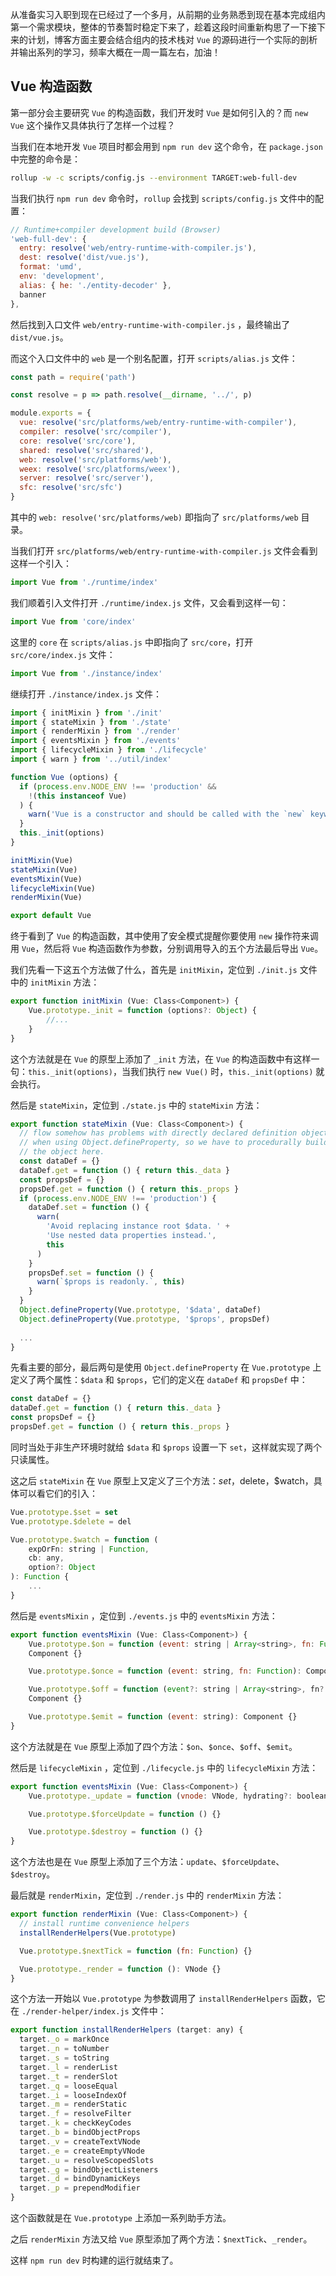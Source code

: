 从准备实习入职到现在已经过了一个多月，从前期的业务熟悉到现在基本完成组内第一个需求模块，整体的节奏暂时稳定下来了，趁着这段时间重新构思了一下接下来的计划，博客方面主要会结合组内的技术栈对 `Vue` 的源码进行一个实际的剖析并输出系列的学习，频率大概在一周一篇左右，加油！

## Vue 构造函数

第一部分会主要研究 `Vue` 的构造函数，我们开发时 `Vue` 是如何引入的？而 `new Vue` 这个操作又具体执行了怎样一个过程？

当我们在本地开发 `Vue` 项目时都会用到 `npm run dev` 这个命令，在 `package.json` 中完整的命令是：

```bash
rollup -w -c scripts/config.js --environment TARGET:web-full-dev
```

当我们执行 `npm run dev` 命令时，`rollup` 会找到 `scripts/config.js` 文件中的配置：

```js
// Runtime+compiler development build (Browser)
'web-full-dev': {
  entry: resolve('web/entry-runtime-with-compiler.js'),
  dest: resolve('dist/vue.js'),
  format: 'umd',
  env: 'development',
  alias: { he: './entity-decoder' },
  banner
},
```

然后找到入口文件 `web/entry-runtime-with-compiler.js` ，最终输出了 `dist/vue.js`。

而这个入口文件中的 `web` 是一个别名配置，打开 `scripts/alias.js` 文件：

```js
const path = require('path')

const resolve = p => path.resolve(__dirname, '../', p)

module.exports = {
  vue: resolve('src/platforms/web/entry-runtime-with-compiler'),
  compiler: resolve('src/compiler'),
  core: resolve('src/core'),
  shared: resolve('src/shared'),
  web: resolve('src/platforms/web'),
  weex: resolve('src/platforms/weex'),
  server: resolve('src/server'),
  sfc: resolve('src/sfc')
}
```

其中的 `web: resolve('src/platforms/web)` 即指向了 `src/platforms/web` 目录。

当我们打开 `src/platforms/web/entry-runtime-with-compiler.js` 文件会看到这样一个引入：

```js
import Vue from './runtime/index'
```

我们顺着引入文件打开 `./runtime/index.js` 文件，又会看到这样一句：

```js
import Vue from 'core/index'
```

这里的 `core` 在 `scripts/alias.js` 中即指向了 `src/core`，打开 `src/core/index.js` 文件：

```js
import Vue from './instance/index'
```

继续打开 `./instance/index.js` 文件：

```js
import { initMixin } from './init'
import { stateMixin } from './state'
import { renderMixin } from './render'
import { eventsMixin } from './events'
import { lifecycleMixin } from './lifecycle'
import { warn } from '../util/index'

function Vue (options) {
  if (process.env.NODE_ENV !== 'production' &&
    !(this instanceof Vue)
  ) {
    warn('Vue is a constructor and should be called with the `new` keyword')
  }
  this._init(options)
}

initMixin(Vue)
stateMixin(Vue)
eventsMixin(Vue)
lifecycleMixin(Vue)
renderMixin(Vue)

export default Vue

```

终于看到了 `Vue` 的构造函数，其中使用了安全模式提醒你要使用 `new` 操作符来调用 `Vue`，然后将 `Vue` 构造函数作为参数，分别调用导入的五个方法最后导出 `Vue`。

我们先看一下这五个方法做了什么，首先是 `initMixin`，定位到 `./init.js` 文件中的 `initMixin` 方法：

```js
export function initMixin (Vue: Class<Component>) {
	Vue.prototype._init = function (options?: Object) {
        //...
    }
}
```

这个方法就是在 `Vue` 的原型上添加了 `_init` 方法，在 `Vue` 的构造函数中有这样一句：`this._init(options)`，当我们执行 `new Vue()` 时，`this._init(options)` 就会执行。

然后是 `stateMixin`，定位到 `./state.js` 中的 `stateMixin` 方法：

```js
export function stateMixin (Vue: Class<Component>) {
  // flow somehow has problems with directly declared definition object
  // when using Object.defineProperty, so we have to procedurally build up
  // the object here.
  const dataDef = {}
  dataDef.get = function () { return this._data }
  const propsDef = {}
  propsDef.get = function () { return this._props }
  if (process.env.NODE_ENV !== 'production') {
    dataDef.set = function () {
      warn(
        'Avoid replacing instance root $data. ' +
        'Use nested data properties instead.',
        this
      )
    }
    propsDef.set = function () {
      warn(`$props is readonly.`, this)
    }
  }
  Object.defineProperty(Vue.prototype, '$data', dataDef)
  Object.defineProperty(Vue.prototype, '$props', propsDef)
    
  ...
}
```

先看主要的部分，最后两句是使用 `Object.defineProperty` 在 `Vue.prototype` 上定义了两个属性：`$data` 和 `$props`，它们的定义在 `dataDef` 和 `propsDef` 中：

```js
const dataDef = {}
dataDef.get = function () { return this._data }
const propsDef = {}
propsDef.get = function () { return this._props }
```

同时当处于非生产环境时就给 `$data` 和 `$props` 设置一下 `set`，这样就实现了两个只读属性。

这之后 `stateMixin` 在 `Vue` 原型上又定义了三个方法：$set，$delete，$watch，具体可以看它们的引入：

```js
Vue.prototype.$set = set
Vue.prototype.$delete = del

Vue.prototype.$watch = function (
	expOrFn: string | Function,
    cb: any,
    option?: Object
): Function {
    ...
}
```

然后是 `eventsMixin` ，定位到 `./events.js` 中的 `eventsMixin` 方法：

```js
export function eventsMixin (Vue: Class<Component>) {
	Vue.prototype.$on = function (event: string | Array<string>, fn: Function): 
    Component {}

	Vue.prototype.$once = function (event: string, fn: Function): Component {}

  	Vue.prototype.$off = function (event?: string | Array<string>, fn?: Function): 
  	Component {}

  	Vue.prototype.$emit = function (event: string): Component {}
}
```

这个方法就是在 `Vue` 原型上添加了四个方法：`$on`、`$once`、`$off`、`$emit`。

然后是 `lifecycleMixin` ，定位到 `./lifecycle.js` 中的 `lifecycleMixin` 方法：

```js
export function eventsMixin (Vue: Class<Component>) {
    Vue.prototype._update = function (vnode: VNode, hydrating?: boolean) {}

    Vue.prototype.$forceUpdate = function () {}

    Vue.prototype.$destroy = function () {}
}
```

这个方法也是在 `Vue` 原型上添加了三个方法：`update`、`$forceUpdate`、`$destroy`。

最后就是 `renderMixin`，定位到 `./render.js` 中的 `renderMixin` 方法：

```js
export function renderMixin (Vue: Class<Component>) {
  // install runtime convenience helpers
  installRenderHelpers(Vue.prototype)

  Vue.prototype.$nextTick = function (fn: Function) {}

  Vue.prototype._render = function (): VNode {}
}
```

这个方法一开始以 `Vue.prototype` 为参数调用了 `installRenderHelpers` 函数，它在 `./render-helper/index.js` 文件中：

```js
export function installRenderHelpers (target: any) {
  target._o = markOnce
  target._n = toNumber
  target._s = toString
  target._l = renderList
  target._t = renderSlot
  target._q = looseEqual
  target._i = looseIndexOf
  target._m = renderStatic
  target._f = resolveFilter
  target._k = checkKeyCodes
  target._b = bindObjectProps
  target._v = createTextVNode
  target._e = createEmptyVNode
  target._u = resolveScopedSlots
  target._g = bindObjectListeners
  target._d = bindDynamicKeys
  target._p = prependModifier
}
```

这个函数就是在 `Vue.prototype` 上添加一系列助手方法。

之后 `renderMixin` 方法又给 `Vue` 原型添加了两个方法：`$nextTick`、`_render`。 

这样 `npm run dev` 时构建的运行就结束了。















